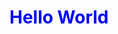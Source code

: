 <!-- Inline CSS -->
<h1 style="color: blue;">Hello World</h1>

<!-- Internal CSS -->
<style>
  p {
    color: green;
    font-size: 18px;
  }
</style>

<!-- External CSS -->
<link rel="stylesheet" href="style.css">
